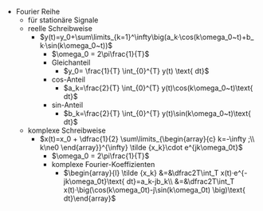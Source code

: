 - Fourier Reihe
	- für stationäre Signale
	- reelle Schreibweise 
		- $y(t)=y_0+\sum\limits_{k=1}^\infty\big(a_k·\cos(k\omega_0~t)+b_k·\sin(k\omega_0~t))$  
			- $\omega_0 = 2\pi\frac{1}{T}$ 
			- Gleichanteil 
				- $y_0= \frac{1}{T} \int_{0}^{T} y(t) \text{ dt}$ 
			- cos-Anteil 
				- $a_k=\frac{2}{T} \int_{0}^{T} y(t)\cos(k\omega_0~t)\text{ dt}$ 
			- sin-Anteil 
				- $b_k=\frac{2}{T} \int_{0}^{T} y(t)\sin(k\omega_0~t)\text{ dt}$ 
	- komplexe Schreibweise
		- $x(t)=x_0 + \dfrac{1}{2} \sum\limits_{\begin{array}{c} k=-\infty ;\\ k\ne0 \end{array}}^{\infty} \tilde {x_k}\cdot e^{jk\omega_0t}$ 
			- $\omega_0 = 2\pi\frac{1}{T}$ 
			- komplexe Fourier-Koeffizienten 
				- $\begin{array}{l} \tilde {x_k} &=&\dfrac2T\int_T x(t)·e^{-jk\omega_0t}\text{ dt}=a_k-jb_k\\ &=&\dfrac2T\int_T x(t)·\big(\cos(k\omega_0t)-j\sin(k\omega_0t) \big)\text{ dt}\end{array}$ 

